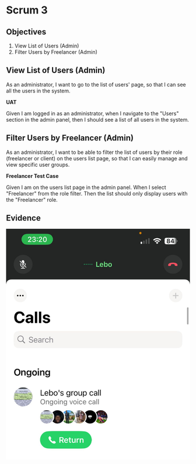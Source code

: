 # Scrum 3

## Objectives
1. View List of Users (Admin)
2. Filter Users by Freelancer (Admin)


## View List of Users (Admin)

As an administrator, I want to go to the list of users' page, so that I can see all the users in the system.

**UAT**

Given I am logged in as an administrator, when I navigate to the "Users" section in the admin panel, then I should see a list of all users in the system.

## Filter Users by Freelancer (Admin)

As an administrator, I want to be able to filter the list of users by their role (freelancer or client) on the users list page, so that I can easily manage and view specific user groups.

**Freelancer Test Case**

Given I am on the users list page in the admin panel. When I select "Freelancer" from the role filter. Then the list should only display users with the "Freelancer" role.

## Evidence
![evidence](pic3.jpg)
